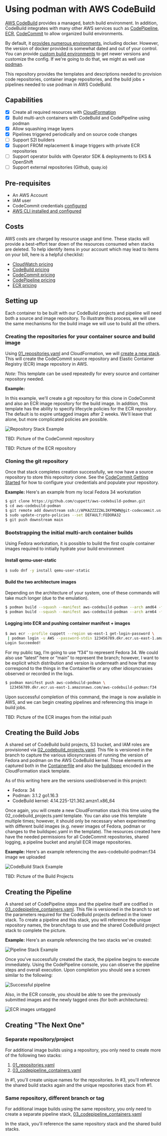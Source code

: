 # Using podman with AWS CodeBuild

[AWS CodeBuild][codebuild] provides a managed, batch build environment.
In addition, CodeBuild integrates with many other AWS services such as 
[CodePipeline][codepipeline], [ECR][ecr], [CodeCommit][codecommit] to 
allow organized build environments.

By default, it [provides numerous environments][codebuild-envs], including docker.
However, the version of docker provided is somewhat dated and out of your control.
You can provide [custom build environments][codebuild-custom] to get newer versions
and customize the config.
If we're going to do that, we might as well use [podman].

This repository provides the templates and descriptions needed to provision code
repositories, container image repositories, and the build jobs + pipelines needed to
use podman in AWS CodeBuild.

## Capabilities

- [x] Create all required resources with [CloudFormation][cloudformation]
- [x] Build multi-arch containers with CodeBuild and CodePipeline using podman
- [x] Allow squashing image layers
- [x] Pipelines triggered periodically and on source code changes
- [ ] Support S2I builders
- [x] Support FROM replacement & image triggers with private ECR repositories
- [ ] Support operator builds with Operator SDK & deployments to EKS & OpenShift
- [ ] Support external repositories (Github, quay.io)

## Pre-requisites
- An AWS Account
- IAM user
- CodeCommit credentials [configured](https://docs.aws.amazon.com/IAM/latest/UserGuide/id_credentials_ssh-keys.html)
- [AWS CLI installed and configured](https://docs.aws.amazon.com/cli/latest/userguide/cli-chap-install.html)

## Costs
AWS costs are charged by resource usage and time. These stacks will provide a best-effort
tear down of the resources consumed when stacks are deleted. To help identify items 
in your account which may lead to items on your bill, here is a helpful checklist:

- [CloudWatch pricing][cloudwatch-pricing]
- [CodeBuild pricing][codebuild-pricing]
- [CodeCommit pricing][codecommit-pricing]
- [CodePipeline pricing][codepipeline-pricing]
- [ECR pricing][ecr-pricing]

## Setting up
Each container to be built with our CodeBuild projects and pipeline will need both a source and 
image repository.
To illustrate this process, we will use the same mechanisms for the build image we will 
use to build all the others.

### Creating the repositories for your container source and build image
Using [01_repositories.yaml](cloudformation/01_repositories.yaml) and CloudFormation, 
we will [create a new stack][cloudformation-create-stack].
This will create the CodeCommit source repository and Elastic Container Registry (ECR)
image repository in AWS.

*Note:* This template can be used repeatedly for every source and container repository needed.

**Example:**

In this example, we'll create a git repository for this clone in CodeCommit and also
an ECR image repository for the build image.
In addition, this template has the ability to specify lifecycle policies for the ECR repository.
The default is to expire untagged images after 2 weeks. We'll leave that alone, but more complicated
policies are possible.

![Repository Stack Example](images/repositories_stack.png)

TBD: Picture of the CodeCommit repository

TBD: Picture of the ECR repository 

### Cloning the git repository
Once that stack completes creation successfully, we now have a source repository to store
this repository clone. See the [CodeCommit Getting Started][codecommit-getting-started] 
for how to configure your credentials and populate your repository.

**Example:**
Here's an example from my local Fedora 34 workstation

```bash
$ git clone https://github.com/cuppett/aws-codebuild-podman.git
$ cd aws-codebuild-podman
$ git remote add downstream ssh://APKAZZZZZALIKFMQWN@git-codecommit.us-east-1.amazonaws.com/v1/repos/aws-codebuild-podman
$ sudo update-crypto-policies --set DEFAULT:FEDORA32
$ git push downstream main
```

### Bootstrapping the initial multi-arch container builds
Using Fedora workstation, it is possible to build the first couple container images required to 
initially hydrate your build environment

#### Install qemu-user-static
```bash
$ sudo dnf -y install qemu-user-static
```

#### Build the two architecture images
Depending on the architecture of your system, one of these commands will take much longer (due to the emulation).
```bash
$ podman build --squash --manifest aws-codebuild-podman --arch amd64 -f Containerfile ./
$ podman build --squash --manifest aws-codebuild-podman --arch arm64 -f Containerfile ./
```

#### Logging into ECR and pushing container manifest + images
```bash
$ aws ecr --profile cuppett --region us-east-1 get-login-password \
 | podman login -u AWS --password-stdin 123456789.dkr.ecr.us-east-1.amazonaws.com
Login Succeeded!
```

For my public tag, I’m going to use “f34” to represent Fedora 34. 
We could also use “latest” here or “main” to represent the branch; 
however, I want to be explicit which distribution and version is underneath 
and how that may correspond to the things in the Containerfile or any other 
idiosyncrasies observed or recorded in the logs.

```bash
$ podman manifest push aws-codebuild-podman \
  123456789.dkr.ecr.us-east-1.amazonaws.com/aws-codebuild-podman:f34
```
Upon successful completion of this command, the image is now available in AWS, and we can 
begin creating pipelines and referencing this image in build jobs.

TBD: Picture of the ECR images from the initial push

## Creating the Build Jobs
A shared set of CodeBuild build projects, S3 bucket, and IAM roles are provisioned via
[02_codebuild_projects.yaml](cloudformation/02_codebuild_projects.yaml).
This file is versioned in the branch to capture the various idiosyncrasies of running the
version of Fedora and podman on the AWS CodeBuild kernel.
Those elements are captured both in the [Containerfile](Containerfile) and also the
[buildspec][codebuild-buildspec] encoded in the CloudFormation stack template.

As of this writing here are the versions used/observed in this project:

* Fedora: 34
* Podman: 3.1.2 go1.16.3
* CodeBuild kernel: 4.14.225-121.362.amzn1.x86_64

Once again, you will create a new CloudFormation stack this time using the 
02_codebuild_projects.yaml template.
You can also use this template multiple times; however, it should only be necessary
when experimenting with different build images (e.g. newer images of Fedora, podman or
changes to the buildspec.yaml in the template).
The resources created here have the needed permissions for all CodeCommit repositories,
shared logging, a pipeline bucket and any/all ECR image repositories.

**Example:**
Here's an example referencing the aws-codebuild-podman:f34 image we uploaded

![CodeBuild Stack Example](images/codebuild_stack.png)

TBD: Picture of the Build Projects

## Creating the Pipeline
A shared set of CodePipeline steps and the pipeline itself are codified in
[03_codepipeline_containers.yaml](cloudformation/03_codepipeline_containers.yaml).
This file is versioned in the branch to set the parameters required for the
CodeBuild projects defined in the lower stack.
To create a pipeline and this stack, you will reference the unique repository
names, the branch/tags to use and the shared CodeBuild project stack to complete
the picture.

**Example:**
Here's an example referencing the two stacks we've created:

![Pipeline Stack Example](images/pipeline_stack.png)

Once you've successfully created the stack, the pipeline begins to execute immediately.
Using the CodePipeline console, you can observe the pipeline steps and overall execution.
Upon completion you should see a screen similar to the following: 

![Successful pipeline](images/successful-pipeline.png)

Also, in the ECR console, you should be able to see the previously submitted images and
the newly tagged ones (for both architectures):

![ECR images untagged](images/ecr_after_build.png)

## Creating "The Next One"

### Separate repository/project

For additional image builds using a repository, you only need to create more of the
following two stacks:

1. [01_repositories.yaml](cloudformation/01_repositories.yaml)
2. [03_codepipeline_containers.yaml](cloudformation/03_codepipeline_containers.yaml)

In #1, you'll create unique names for the repositories. In #3, you'll reference the shared
build stacks again and the unique repositories stack from #1.

### Same repository, different branch or tag

For additional image builds using the same repository, you only need to create a separate
pipeline stack, [03_codepipeline_containers.yaml](cloudformation/03_codepipeline_containers.yaml)

In the stack, you'll reference the same repository stack and the shared
build stacks.

[cloudformation]: https://aws.amazon.com/cloudformation/
[cloudformation-create-stack]: https://docs.aws.amazon.com/AWSCloudFormation/latest/UserGuide/cfn-console-create-stack.html
[cloudwatch-pricing]: https://aws.amazon.com/cloudwatch/pricing/
[codebuild]: https://aws.amazon.com/codebuild/
[codebuild-buildspec]: https://docs.aws.amazon.com/codebuild/latest/userguide/build-spec-ref.html
[codebuild-custom]: https://aws.amazon.com/blogs/devops/extending-aws-codebuild-with-custom-build-environments/
[codebuild-envs]: https://docs.aws.amazon.com/codebuild/latest/userguide/build-env-ref.html
[codebuild-pricing]: https://aws.amazon.com/codebuild/pricing/
[codecommit]: https://aws.amazon.com/codecommit/
[codecommit-getting-started]: https://docs.aws.amazon.com/codecommit/latest/userguide/getting-started.html
[codecommit-pricing]: https://aws.amazon.com/codecommit/pricing/
[codepipeline]: https://aws.amazon.com/codepipeline/
[codepipeline-pricing]: https://aws.amazon.com/codepipeline/pricing/
[ecr]: https://aws.amazon.com/ecr/
[ecr-pricing]: https://aws.amazon.com/ecr/pricing/
[podman]: https://podman.io/